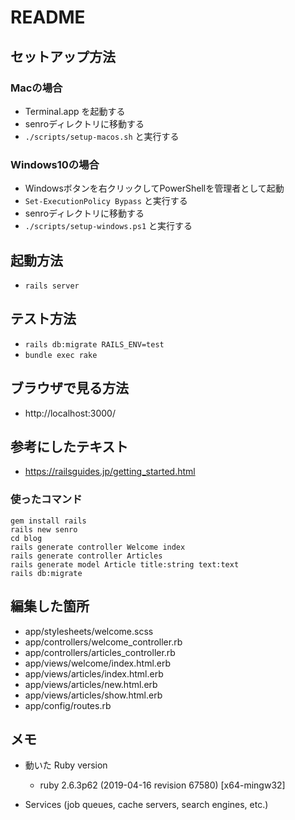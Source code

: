 # README

## セットアップ方法

### Macの場合
 - Terminal.app を起動する
 - senroディレクトリに移動する
 - `./scripts/setup-macos.sh` と実行する

### Windows10の場合
 - Windowsボタンを右クリックしてPowerShellを管理者として起動
 - `Set-ExecutionPolicy Bypass` と実行する
 - senroディレクトリに移動する
 - `./scripts/setup-windows.ps1` と実行する

## 起動方法
 - `rails server`

## テスト方法
 - `rails db:migrate RAILS_ENV=test`
 - `bundle exec rake`

## ブラウザで見る方法
 - http://localhost:3000/


## 参考にしたテキスト
 - https://railsguides.jp/getting_started.html

### 使ったコマンド
```
gem install rails
rails new senro
cd blog
rails generate controller Welcome index
rails generate controller Articles
rails generate model Article title:string text:text
rails db:migrate
```

## 編集した箇所
 - app/stylesheets/welcome.scss
 - app/controllers/welcome_controller.rb
 - app/controllers/articles_controller.rb
 - app/views/welcome/index.html.erb
 - app/views/articles/index.html.erb
 - app/views/articles/new.html.erb
 - app/views/articles/show.html.erb
 - app/config/routes.rb

## メモ

* 動いた Ruby version
    - ruby 2.6.3p62 (2019-04-16 revision 67580) [x64-mingw32]

* Services (job queues, cache servers, search engines, etc.)
